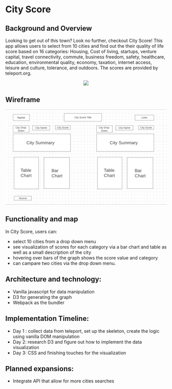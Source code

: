 # City Score

## Background and Overview

Looking to get out of this town? Look no further, checkout City Score! This app allows users to select from 10 cities and find out the their quality of life score based on 16 categories: Housing, Cost of living, startups, venture capital, travel connectivity, commute, business freedom, safety, healthcare, education, environmental quality, economy, taxation, internet access, leisure and culture, tolerance, and outdoors. The scores are provided by teleport.org. 

<p align="center">
    <img src ="https://github.com/kzed-1/images/blob/master/cityscore.png?raw=true"/>
</p>


## Wireframe

<p align="center">
    <img src ="https://github.com/kzed-1/images/blob/master/wireframenew.png?raw=true"/>
</p>


## Functionality and map

In City Score, users can:
* select 10 cities from a drop down menu
* see visualization of scores for each category via a bar chart and table as well as a small description of the city 
* hovering over bars of the graph shows the score value and category 
* can campare two cities via the drop down menu. 

## Architecture and technology:

* Vanilla javascript for data manipulation
* D3 for generating the graph
* Webpack as the bundler 

## Implementation Timeline:
* Day 1 : collect data from teleport, set up the skeleton, create the logic using vanilla DOM manipulation
* Day 2: research D3 and figure out how to implement the data visualization 
* Day 3: CSS and finishing touches for the visualization 

## Planned expansions:

* Integrate API that allow for more cities searches
